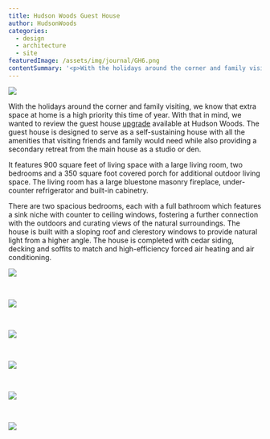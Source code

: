 ```yaml
---
title: Hudson Woods Guest House
author: HudsonWoods
categories:
  - design
  - architecture
  - site
featuredImage: /assets/img/journal/GH6.png
contentSummary: '<p>With the holidays around the corner and family visiting, we know that extra space at home is a premium advantage this time of year. With this in mind, we wanted to review the guest house upgrade available at Hudson Woods. </p>'
---
```

<p><img src="/assets/img/journal/resized/GH6-20141218121145.png"><br></p><p>With the holidays around the corner and family visiting, we know that extra space at home is a high priority this time of year. With that in mind, we wanted to review the guest house <a href="http://hudsonwoods.com/blog/hudson-woods-guest-house" target="_blank">upgrade</a> available at Hudson Woods. The guest house is designed to serve as a self-sustaining house with all the amenities that visiting friends and family would need while also providing a secondary retreat from the main house as a studio or den.</p><p>It features 900 square feet of living space with a large living room, two bedrooms and a 350 square foot covered porch for additional outdoor living space. The living room has a large bluestone masonry fireplace, under-counter refrigerator and built-in cabinetry. </p><p>There are two spacious bedrooms, each with a full bathroom which features a sink niche with counter to ceiling windows, fostering a further connection with the outdoors and curating views of the natural surroundings. The house is built with a sloping roof and clerestory windows to provide natural light from a higher angle. The house is completed with cedar siding, decking and soffits to match and high-efficiency forced air heating and air conditioning.</p><p><img src="/assets/img/journal/resized/GH1.png"></p><p><br></p><p><img src="/assets/img/journal/resized/GH2.png"></p><p><br></p><p><img src="/assets/img/journal/resized/GH3.png"></p><p><br></p><p><img src="/assets/img/journal/resized/GH4.png"></p><p><br></p><p><img src="/assets/img/journal/resized/GH5.png"></p><p><br></p><p>                            <img src="/assets/img/journal/resized/GH7.jpg"></p><p><br></p><p><br></p>